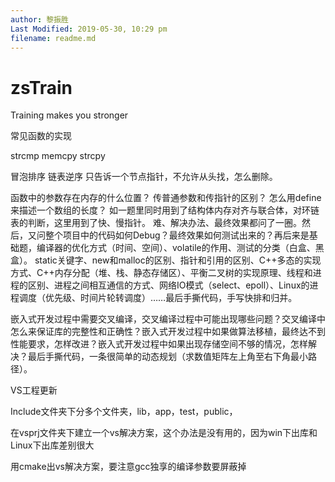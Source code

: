 ```yaml
---
author: 黎振胜
Last Modified: 2019-05-30, 10:29 pm
filename: readme.md
---
```


# zsTrain
Training makes you stronger

常见函数的实现

strcmp
memcpy
strcpy

冒泡排序
链表逆序
只告诉一个节点指针，不允许从头找，怎么删除。

函数中的参数存在内存的什么位置？
传普通参数和传指针的区别？
怎么用define来描述一个数组的长度？
如一题里同时用到了结构体内存对齐与联合体，对环链表的判断，这里用到了快、慢指针。
难、解决办法、最终效果都问了一圈。然后，又问整个项目中的代码如何Debug？最终效果如何测试出来的？再后来是基础题，编译器的优化方式（时间、空间）、volatile的作用、测试的分类（白盒、黑盒）。
static关键字、new和malloc的区别、指针和引用的区别、C++多态的实现方式、C++内存分配（堆、栈、静态存储区）、平衡二叉树的实现原理、线程和进程的区别、进程之间相互通信的方式、网络IO模式（select、epoll）、Linux的进程调度（优先级、时间片轮转调度）……最后手撕代码，手写快排和归并。

嵌入式开发过程中需要交叉编译，交叉编译过程中可能出现哪些问题？交叉编译中怎么来保证库的完整性和正确性？嵌入式开发过程中如果做算法移植，最终达不到性能要求，怎样改进？嵌入式开发过程中如果出现存储空间不够的情况，怎样解决？最后手撕代码，一条很简单的动态规划（求数值矩阵左上角至右下角最小路径）。

VS工程更新

Include文件夹下分多个文件夹，lib，app，test，public，

在vsprj文件夹下建立一个vs解决方案，这个办法是没有用的，因为win下出库和Linux下出库差别很大

用cmake出vs解决方案，要注意gcc独享的编译参数要屏蔽掉

